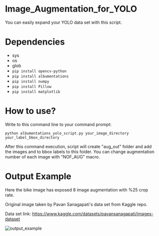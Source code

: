 # Image_Augmentation_for_YOLO
You can easily expand your YOLO data set with this script.

# Dependencies
- sys
- os
- glob
- ``` pip install opencv-python ```
- ``` pip install albumentations ```
- ``` pip install numpy ```
- ``` pip install Pillow  ```
- ``` pip install matplotlib  ```

# How to use?

Write to this command line to your command prompt: 

``` python albumentations_yolo_script.py your_image_directory your_label_bbox_directory ```

After this command execution, script will create "aug_out" folder and add the images and to bbox labels to this folder.
You can change augmentation number of each image with "NOF_AUG" macro. 

# Output Example
Here the bike image has exposed 8 image augmentation with %25 crop rate.

Original image taken by Pavan Sanagapati's data set from Kaggle repo.

Data set link: https://www.kaggle.com/datasets/pavansanagapati/images-dataset

![output_example](https://user-images.githubusercontent.com/45585791/183306763-5faa24c1-ac38-4234-8f8f-4a59d37e9ec6.JPG)